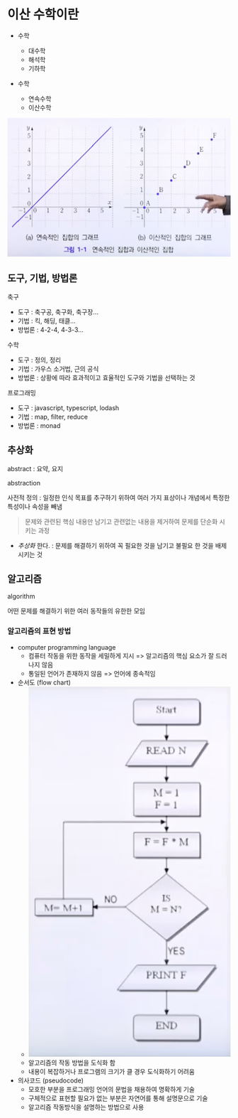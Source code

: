 # 이산 수학이란

* 수학
  * 대수학
  * 해석학
  * 기하학

* 수학
  * 연속수학
  * 이산수학

![Graph](./assets/what-discreate-mathematics-graph.png)

## 도구, 기법, 방법론

축구

* 도구 : 축구공, 축구화, 축구장...
* 기법 : 킥, 해딩, 태클...
* 방법론 : 4-2-4, 4-3-3...

수학

* 도구 : 정의, 정리
* 기법 : 가우스 소거법, 근의 공식
* 방법론 : 상황에 따라 효과적이고 효율적인 도구와 기법을 선택하는 것 

프로그래밍

* 도구 : javascript, typescript, lodash
* 기법 : map, filter, reduce
* 방법론 : monad

## 추상화

abstract : 요약, 요지

abstraction

사전적 정의 : 일정한 인식 목표를 추구하기 위하여 여러 가지 표상이나 개념에서 특정한 특성이나 속성을 빼냄

> 문제와 관련된 핵심 내용만 남기고 관련없는 내용을 제거하여 문제를 단순화 시키는 과정

* *추상화* 한다. : 문제를 해결하기 위하여 꼭 필요한 것을 남기고 불필요 한 것을 배제시키는 것

## 알고리즘

algorithm

어떤 문제를 해결하기 위한 여러 동작들의 유한한 모임

### 알고리즘의 표현 방법

* computer programming language
  * 컴퓨터 작동을 위한 동작을 세밀하게 지시 => 알고리즘의 핵심 요소가 잘 드러나지 않음
  * 통일된 언어가 존재하지 않음 => 언어에 종속적임 
* 순서도 (flow chart)
  * ![flow-chart](./assets/flow-chart.png)
  * 알고리즘의 작동 방법을 도식화 함
  * 내용이 복잡하거나 프로그램의 크기가 클 경우 도식화하기 어려움
* 의사코드 (pseudocode)
  * 모호한 부분을 프로그래밍 언어의 문법을 채용하여 명확하게 기술
  * 구체적으로 표현할 필요가 없는 부분은 자연어를 통해 설명문으로 기술
  * 알고리즘 작동방식을 설명하는 방법으로 사용 
